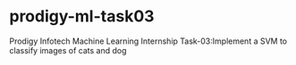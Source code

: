 # prodigy-ml-task03
Prodigy Infotech Machine Learning Internship Task-03:Implement a SVM to classify images of cats and dog
